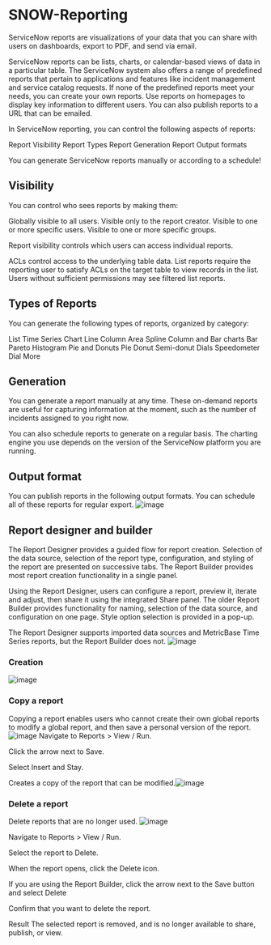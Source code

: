 # SNOW-Reporting

ServiceNow reports are visualizations of your data that you can share with users on dashboards, export to PDF, and send via email.

ServiceNow reports can be lists, charts, or calendar-based views of data in a particular table. The ServiceNow system also offers a range of predefined reports that pertain to applications and features like incident management and service catalog requests. If none of the predefined reports meet your needs, you can create your own reports. Use reports on homepages to display key information to different users. You can also publish reports to a URL that can be emailed. 

In ServiceNow reporting, you can control the following aspects of reports: 

Report Visibility
Report Types
Report Generation
Report Output formats

You can generate ServiceNow reports manually or according to a schedule!
## Visibility

You can control who sees reports by making them:
 
Globally visible to all users. 
Visible only to the report creator. 
Visible to one or more specific users. 
Visible to one or more specific groups. 

Report visibility controls which users can access individual reports.


ACLs control access to the underlying table data. List reports require the reporting user to satisfy ACLs on the target table to view records in the list. Users without sufficient permissions may see filtered list reports. 


## Types of Reports 
You can generate the following types of reports, organized by category:
	 
List
Time Series Chart
Line
Column
Area
Spline
Column and Bar charts
Bar
Pareto
Histogram
Pie and Donuts
Pie
Donut
Semi-donut
Dials
Speedometer
Dial
More


## Generation
You can generate a report manually at any time. These on-demand reports are useful for capturing information at the moment, such as the number of incidents assigned to you right now.

You can also schedule reports to generate on a regular basis.
The charting engine you use depends on the version of the ServiceNow platform you are running. 

## Output format
You can publish reports in the following output formats. You can schedule all of these reports for regular export. 
![image](https://user-images.githubusercontent.com/12488769/148379992-c72576a8-1f83-40b5-9c67-a7b92500e6cf.png)

## Report designer and builder
The Report Designer provides a guided flow for report creation. Selection of the data source, selection of the report type, configuration, and styling of the report are presented on successive tabs. The Report Builder provides most report creation functionality in a single panel.

Using the Report Designer, users can configure a report, preview it, iterate and adjust, then share it using the integrated Share panel.
The older Report Builder provides functionality for naming, selection of the data source, and configuration on one page. Style option selection is provided in a pop-up.

The Report Designer supports imported data sources and MetricBase Time Series reports, but the Report Builder does not.
![image](https://user-images.githubusercontent.com/12488769/148380235-b85dbe88-dfe5-4e47-b646-8a0871e8eb2f.png)

### Creation
![image](https://user-images.githubusercontent.com/12488769/148380281-c600b7fb-2523-4a42-8f84-0bafc7546151.png)

### Copy a report
Copying a report enables users who cannot create their own global reports to modify a global report, and then save a personal version of the report.
![image](https://user-images.githubusercontent.com/12488769/148380348-5e55c6fa-be42-43ed-9368-9546f7b07a49.png)
Navigate to Reports > View / Run.

 Click the arrow next to Save.



 Select Insert and Stay.



Creates a copy of the report that can be modified.![image](https://user-images.githubusercontent.com/12488769/148380373-b104c8cc-c587-4265-9737-7894020b0768.png)


### Delete a report
Delete reports that are no longer used.
![image](https://user-images.githubusercontent.com/12488769/148380402-88352ce2-52e9-4cce-b33f-aad1c656ee54.png)

 Navigate to Reports > View / Run.

 Select the report to Delete.

 When the report opens, click the Delete icon.

If you are using the Report Builder, click the arrow next to the Save button and select Delete

 Confirm that you want to delete the report.

 Result
The selected report is removed, and is no longer available to share, publish, or view.


